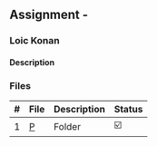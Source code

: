 ## Assignment  -

### Loic Konan

#### Description

> 

### Files

|   #   | File               | Description | Status                  |
| :---: | ------------------ | ----------- | ----------------------- |
|   1   | [P](./P) | Folder      | :ballot_box_with_check: |

